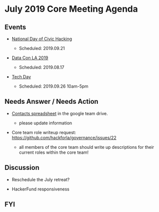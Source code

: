 # July 2019 Core Meeting Agenda

## Events

* [National Day of Civic Hacking](https://www.codeforamerica.org/national-day-of-civic-hacking)
  * Scheduled: 2019.09.21

* [Data Con LA 2019](https://www.dataconla.com/)
  * Scheduled: 2019.08.17
  
* [Tech Day](https://techdayhq.com/los-angeles)
  * Scheduled: 2019.09.26 10am-5pm

## Needs Answer / Needs Action

* [Contacts spreadsheet](https://docs.google.com/spreadsheets/d/1hb25B49UVwi87mXBA420q1vDS5pJJvR8AGfI9G9PNc0/) 
in the google team drive.
  * please update information
    
* Core team role writeup request:  https://github.com/hackforla/governance/issues/22
  * all members of the core team should write up descriptions for their current roles within the core team!

## Discussion

* Reschedule the July retreat?

* HackerFund responsiveness

## FYI
